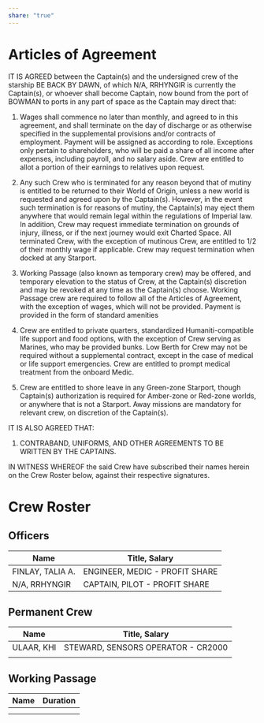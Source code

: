 ```yaml
---
share: "true"
---
```

# Articles of Agreement

IT IS AGREED between the Captain(s) and the undersigned crew of the starship BE BACK BY DAWN, of which N/A, RRHYNGIR is currently the Captain(s), or whoever shall become Captain, now bound from the port of BOWMAN to ports in any part of space as the Captain may direct that:

1. Wages shall commence no later than monthly, and agreed to in this agreement, and shall terminate on the day of discharge or as otherwise specified in the supplemental provisions and/or contracts of employment. Payment will be assigned as according to role. Exceptions only pertain to shareholders, who will be paid a share of all income after expenses, including payroll, and no salary aside. Crew are entitled to allot a portion of their earnings to relatives upon request.
    
2. Any such Crew who is terminated for any reason beyond that of mutiny is entitled to be returned to their World of Origin, unless a new world is requested and agreed upon by the Captain(s). However, in the event such termination is for reasons of mutiny, the Captain(s) may eject them anywhere that would remain legal within the regulations of Imperial law. In addition, Crew may request immediate termination on grounds of injury, illness, or if the next journey would exit Charted Space. All terminated Crew, with the exception of mutinous Crew, are entitled to 1/2 of their monthly wage if applicable. Crew may request termination when docked at any Starport.
    
3. Working Passage (also known as temporary crew) may be offered, and temporary elevation to the status of Crew, at the Captain(s) discretion and may be revoked at any time as the Captain(s) choose. Working Passage crew are required to follow all of the Articles of Agreement, with the exception of wages, which will not be provided. Payment is provided in the form of standard amenities
    
4. Crew are entitled to private quarters, standardized Humaniti-compatible life support and food options, with the exception of Crew serving as Marines, who may be provided bunks. Low Berth for Crew may not be required without a supplemental contract, except in the case of medical or life support emergencies. Crew are entitled to prompt medical treatment from the onboard Medic.
    
5. Crew are entitled to shore leave in any Green-zone Starport, though Captain(s) authorization is required for Amber-zone or Red-zone worlds, or anywhere that is not a Starport. Away missions are mandatory for relevant crew, on discretion of the Captain(s).

IT IS ALSO AGREED THAT:
1. CONTRABAND, UNIFORMS, AND OTHER AGREEMENTS TO BE WRITTEN BY THE CAPTAINS.

IN WITNESS WHEREOF the said Crew have subscribed their names herein on the Crew Roster below, against their respective signatures.
# Crew Roster
## Officers

| Name             | Title, Salary                  |
| ---------------- | ------------------------------ |
| FINLAY, TALIA A. | ENGINEER, MEDIC - PROFIT SHARE |
| N/A, RRHYNGIR    | CAPTAIN, PILOT - PROFIT SHARE  |
## Permanent Crew

| Name       | Title, Salary                      |
| ---------- | ---------------------------------- |
| ULAAR, KHI | STEWARD, SENSORS OPERATOR - CR2000 |
|            |                                    |
## Working Passage

| Name | Duration |
| ---- | -------- |
|      |          |
|      |          |